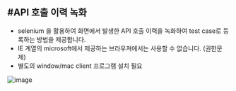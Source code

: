 #API 호출 이력 녹화
---
- selenium 을 활용하여 화면에서 발생한 API 호출 이력을 녹화하여 test case로 등록하는 방법을 제공합니다. 
- IE 계열의 microsoft에서 제공하는 브라우져에서는 사용할 수 없습니다. (권한문제)
- 별도의 window/mac client 프로그램 설치 필요



![image](https://user-images.githubusercontent.com/85854794/221328322-0cb3571e-57c9-4a40-9da1-a4d909f8b34c.png)
